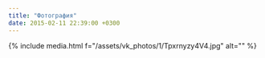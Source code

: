```yaml
---
title: "Фотография"
date: 2015-02-11 22:39:00 +0300
---
```



{% include media.html f="/assets/vk_photos/1/Tpxrnyzy4V4.jpg" alt="" %}
